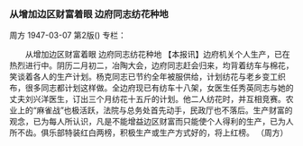 ### 从增加边区财富着眼  边府同志纺花种地
周方
1947-03-07
第2版()
专栏：

　　从增加边区财富着眼
    边府同志纺花种地
    【本报讯】边府机关个人生产，已在热烈进行中。阴历二月初二，冶陶大会，边府同志赶会归来，均背着纺车与棉花，笑谈着各人的生产计划。杨克同志已节约全年被服供给，计划纺花与老乡变工织布，很多同志都计划这样做。全边府现已有纺车十八架，女医生任秀英同志与她的丈夫刘兴洋医生，订出三个月纺花十五斤的计划。他二人纺花时，并互相竞赛。农业上的“麻雀战”也极活跃，法院与总务处首先动手，民政厅也不落后。生产财富的观念，已为每人所认识，凡是不能增益边区财富而只能使个人得利的生产，已为人所不齿。俱乐部特装红白两榜，积极生产或生产方式好的，将上红榜。
                                                  （周方）
